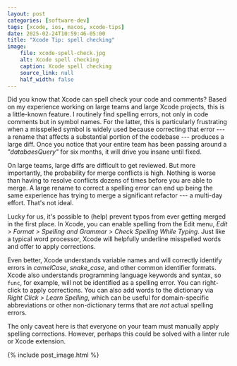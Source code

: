 ```yaml
---
layout: post
categories: [software-dev]
tags: [xcode, ios, macos, xcode-tips]
date: 2025-02-24T10:59:46-05:00
title: "Xcode Tip: spell checking"
image:
    file: xcode-spell-check.jpg
    alt: Xcode spell checking
    caption: Xcode spell checking
    source_link: null
    half_width: false
---
```


Did you know that Xcode can spell check your code and comments? Based on my experience working on large teams and large Xcode projects, this is a little-known feature. I routinely find spelling errors, not only in code comments but in symbol names. For the latter, this is particularly frustrating when a misspelled symbol is widely used because correcting that error --- a rename that affects a substantial portion of the codebase --- produces a large diff. Once you notice that your entire team has been passing around a _"databaesQuery"_ for six months, it will drive you insane until fixed.

<!--excerpt-->

On large teams, large diffs are difficult to get reviewed. But more importantly, the probability for merge conflicts is high. Nothing is worse than having to resolve conflicts dozens of times before you are able to merge. A large rename to correct a spelling error can end up being the same experience has trying to merge a significant refactor --- a multi-day effort. That's not ideal.

Lucky for us, it's possible to (help) prevent typos from ever getting merged in the first place. In Xcode, you can enable spelling from the Edit menu, _Edit > Format > Spelling and Grammar > Check Spelling While Typing_. Just like a typical word processor, Xcode will helpfully underline misspelled words and offer to apply corrections.

Even better, Xcode understands variable names and will correctly identify errors in _camelCase_, _snake_case_, and other common identifier formats. Xcode also understands programming language keywords and syntax, so `func`, for example, will not be identified as a spelling error. You can right-click to apply corrections. You can also add words to the dictionary via _Right Click > Learn Spelling_, which can be useful for domain-specific abbreviations or other non-dictionary terms that are _not_ actual spelling errors.

The only caveat here is that everyone on your team must manually apply spelling corrections. However, perhaps this could be solved with a linter rule or Xcode extension.

{% include post_image.html %}
